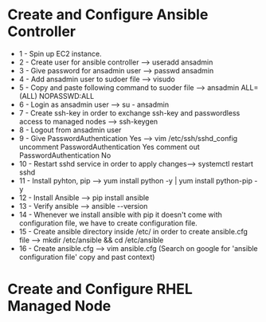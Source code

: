 # Create and Configure Ansible Controller
- 1 - Spin up EC2 instance.
- 2 - Create user for ansible controller --> useradd ansadmin
- 3 - Give password for ansadmin user --> passwd ansadmin
- 4 - Add ansadmin user to sudoer file --> visudo
- 5 - Copy and paste following command to suoder file --> ansadmin ALL=(ALL)      NOPASSWD:ALL
- 6 - Login as ansadmin user --> su - ansadmin
- 7 - Create ssh-key in order to exchange ssh-key and passwordless access to managed nodes --> ssh-keygen
- 8 - Logout from ansadmin user
- 9 - Give PasswordAuthentication Yes --> vim /etc/ssh/sshd_config uncomment PasswordAuthentication Yes comment out PasswordAuthentication No
- 10 - Restart sshd service in order to apply changes--> systemctl restart sshd
- 11 - Install pyhton, pip --> yum install python -y | yum install python-pip -y
- 12 - Install Ansible --> pip install ansible
- 13 - Verify ansible --> ansible --version
- 14 - Whenever we install ansible with pip it doesn't come with configuration file, we have to create configuration file.
- 15 - Create ansible directory inside /etc/ in order to create ansible.cfg file --> mkdir /etc/ansible && cd /etc/ansible
- 16 - Create ansible.cfg --> vim ansible.cfg (Search on google for 'ansible configuration file' copy and past context)

# Create and Configure RHEL Managed Node